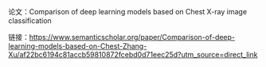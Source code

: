 论文：Comparison of deep learning models based on Chest X-ray image classification  

链接：https://www.semanticscholar.org/paper/Comparison-of-deep-learning-models-based-on-Chest-Zhang-Xu/af22bc6194c81accb59810872fcebd0d71eec25d?utm_source=direct_link

